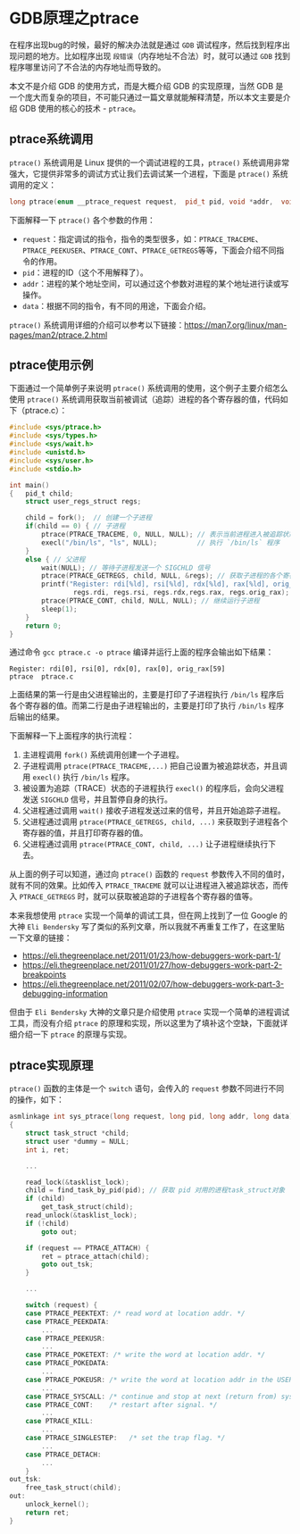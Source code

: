 # GDB原理之ptrace

在程序出现bug的时候，最好的解决办法就是通过 `GDB` 调试程序，然后找到程序出现问题的地方。比如程序出现 `段错误`（内存地址不合法）时，就可以通过 `GDB` 找到程序哪里访问了不合法的内存地址而导致的。

本文不是介绍 GDB 的使用方式，而是大概介绍 GDB 的实现原理，当然 GDB 是一个庞大而复杂的项目，不可能只通过一篇文章就能解释清楚，所以本文主要是介绍 GDB 使用的核心的技术 - `ptrace`。

## ptrace系统调用

`ptrace()` 系统调用是 Linux 提供的一个调试进程的工具，`ptrace()` 系统调用非常强大，它提供非常多的调试方式让我们去调试某一个进程，下面是 `ptrace()` 系统调用的定义：

```cpp
long ptrace(enum __ptrace_request request,  pid_t pid, void *addr,  void *data);
```

下面解释一下 `ptrace()` 各个参数的作用：

*   `request`：指定调试的指令，指令的类型很多，如：`PTRACE_TRACEME`、`PTRACE_PEEKUSER`、`PTRACE_CONT`、`PTRACE_GETREGS`等等，下面会介绍不同指令的作用。
*   `pid`：进程的ID（这个不用解释了）。
*   `addr`：进程的某个地址空间，可以通过这个参数对进程的某个地址进行读或写操作。
*   `data`：根据不同的指令，有不同的用途，下面会介绍。

`ptrace()` 系统调用详细的介绍可以参考以下链接：https://man7.org/linux/man-pages/man2/ptrace.2.html

## ptrace使用示例

下面通过一个简单例子来说明 `ptrace()` 系统调用的使用，这个例子主要介绍怎么使用 `ptrace()` 系统调用获取当前被调试（追踪）进程的各个寄存器的值，代码如下（ptrace.c）：

```c
#include <sys/ptrace.h>
#include <sys/types.h>
#include <sys/wait.h>
#include <unistd.h>
#include <sys/user.h>
#include <stdio.h>

int main()
{   pid_t child;
    struct user_regs_struct regs;

    child = fork();  // 创建一个子进程
    if(child == 0) { // 子进程
        ptrace(PTRACE_TRACEME, 0, NULL, NULL); // 表示当前进程进入被追踪状态
        execl("/bin/ls", "ls", NULL);          // 执行 `/bin/ls` 程序
    } 
    else { // 父进程
        wait(NULL); // 等待子进程发送一个 SIGCHLD 信号
        ptrace(PTRACE_GETREGS, child, NULL, &regs); // 获取子进程的各个寄存器的值
        printf("Register: rdi[%ld], rsi[%ld], rdx[%ld], rax[%ld], orig_rax[%ld]\n",
                regs.rdi, regs.rsi, regs.rdx,regs.rax, regs.orig_rax); // 打印寄存器的值
        ptrace(PTRACE_CONT, child, NULL, NULL); // 继续运行子进程
        sleep(1);
    }
    return 0;
}
```

通过命令 `gcc ptrace.c -o ptrace` 编译并运行上面的程序会输出如下结果：

```shell
Register: rdi[0], rsi[0], rdx[0], rax[0], orig_rax[59]
ptrace  ptrace.c
```

上面结果的第一行是由父进程输出的，主要是打印了子进程执行 `/bin/ls` 程序后各个寄存器的值。而第二行是由子进程输出的，主要是打印了执行 `/bin/ls` 程序后输出的结果。

下面解释一下上面程序的执行流程：

1.  主进程调用 `fork()` 系统调用创建一个子进程。
2.  子进程调用 `ptrace(PTRACE_TRACEME,...)` 把自己设置为被追踪状态，并且调用 `execl()` 执行 `/bin/ls` 程序。
3.  被设置为追踪（TRACE）状态的子进程执行 `execl()` 的程序后，会向父进程发送 `SIGCHLD` 信号，并且暂停自身的执行。
4.  父进程通过调用 `wait()` 接收子进程发送过来的信号，并且开始追踪子进程。
5.  父进程通过调用 `ptrace(PTRACE_GETREGS, child, ...)` 来获取到子进程各个寄存器的值，并且打印寄存器的值。
6.  父进程通过调用 `ptrace(PTRACE_CONT, child, ...)` 让子进程继续执行下去。

从上面的例子可以知道，通过向 `ptrace()` 函数的 `request` 参数传入不同的值时，就有不同的效果。比如传入 `PTRACE_TRACEME` 就可以让进程进入被追踪状态，而传入 `PTRACE_GETREGS` 时，就可以获取被追踪的子进程各个寄存器的值等。

本来我想使用 `ptrace` 实现一个简单的调试工具，但在网上找到了一位 Google 的大神 `Eli Bendersky` 写了类似的系列文章，所以我就不再重复工作了，在这里贴一下文章的链接：

* https://eli.thegreenplace.net/2011/01/23/how-debuggers-work-part-1/
* https://eli.thegreenplace.net/2011/01/27/how-debuggers-work-part-2-breakpoints
* https://eli.thegreenplace.net/2011/02/07/how-debuggers-work-part-3-debugging-information

但由于 `Eli Bendersky` 大神的文章只是介绍使用 `ptrace` 实现一个简单的进程调试工具，而没有介绍 `ptrace` 的原理和实现，所以这里为了填补这个空缺，下面就详细介绍一下 `ptrace` 的原理与实现。

## ptrace实现原理

`ptrace()` 函数的主体是一个 `switch` 语句，会传入的 `request` 参数不同进行不同的操作，如下：
```c
asmlinkage int sys_ptrace(long request, long pid, long addr, long data)
{
    struct task_struct *child;
    struct user *dummy = NULL;
    int i, ret;

    ...

    read_lock(&tasklist_lock);
    child = find_task_by_pid(pid); // 获取 pid 对用的进程task_struct对象
    if (child)
        get_task_struct(child);
    read_unlock(&tasklist_lock);
    if (!child)
        goto out;

    if (request == PTRACE_ATTACH) {
        ret = ptrace_attach(child);
        goto out_tsk;
    }

    ...

    switch (request) {
    case PTRACE_PEEKTEXT: /* read word at location addr. */
    case PTRACE_PEEKDATA:
        ...
    case PTRACE_PEEKUSR:
        ...
    case PTRACE_POKETEXT: /* write the word at location addr. */
    case PTRACE_POKEDATA:
        ...
    case PTRACE_POKEUSR: /* write the word at location addr in the USER area */
        ...
    case PTRACE_SYSCALL: /* continue and stop at next (return from) syscall */
    case PTRACE_CONT:    /* restart after signal. */
        ...
    case PTRACE_KILL: 
        ...
    case PTRACE_SINGLESTEP:   /* set the trap flag. */
        ...
    case PTRACE_DETACH:
        ...
    }
out_tsk:
    free_task_struct(child);
out:
    unlock_kernel();
    return ret;
}
```
